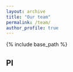 ```yaml
---
layout: archive
title: "Our team"
permalink: /team/
author_profile: true
---
```


{% include base_path %}

## PI
